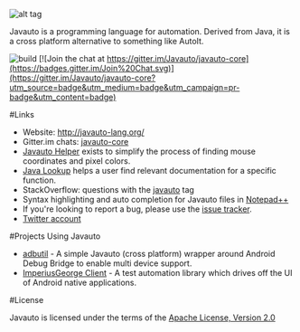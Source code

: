 ![alt tag](https://cloud.githubusercontent.com/assets/3797402/12898899/c04d2f5c-ce8d-11e5-96ad-0d35c37a9f9a.png)

Javauto is a programming language for automation. Derived from Java, it is a cross platform alternative to something like AutoIt.

![build](https://travis-ci.org/Javauto/javauto-core.svg) [![Join the chat at https://gitter.im/Javauto/javauto-core](https://badges.gitter.im/Join%20Chat.svg)](https://gitter.im/Javauto/javauto-core?utm_source=badge&utm_medium=badge&utm_campaign=pr-badge&utm_content=badge)

#Links

* Website: http://javauto-lang.org/
* Gitter.im chats: [javauto-core](https://gitter.im/Javauto/javauto-core?utm_source=badge&utm_medium=badge&utm_campaign=pr-badge&utm_content=badge#) 
* [Javauto Helper](https://github.com/Javauto/javauto-helper) exists to simplify the process of finding mouse coordinates and pixel colors. 
* [Java Lookup](https://github.com/Javauto/javauto-lookup) helps a user find relevant documentation for a specific function. 
* StackOverflow: questions with the [javauto](http://stackoverflow.com/questions/tagged/javauto) tag
* Syntax highlighting and auto completion for Javauto files in [Notepad++](https://github.com/Javauto/javauto-notepad-plusplus) 
* If you're looking to report a bug, please use the [issue tracker](https://github.com/Javauto/javauto-core/issues).
* [Twitter account](https://twitter.com/_Javauto)

#Projects Using Javauto

* [adbutil](https://github.com/ohtejera/adbutil) - A simple Javauto (cross platform) wrapper around Android Debug Bridge to enable multi device support. 
* [ImperiusGeorge Client](https://github.com/ohtejera/JavautoImperiusGeorge) - A test automation library which drives off the UI of Android native applications.



#License

Javauto is licensed under the terms of the [Apache License, Version 2.0](http://www.apache.org/licenses/LICENSE-2.0.html)

